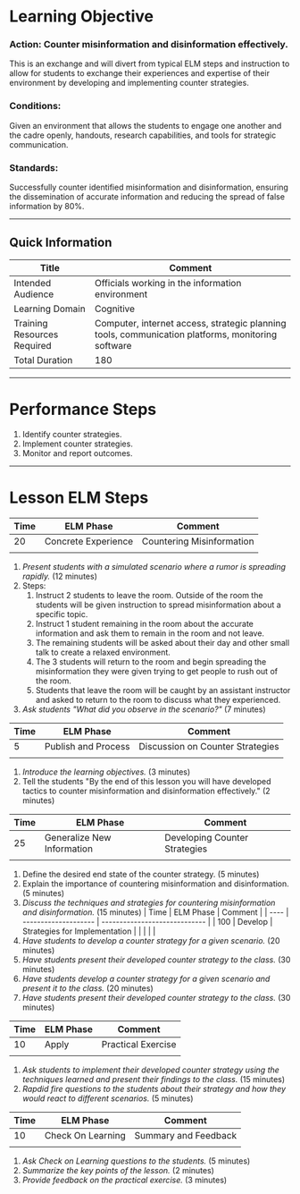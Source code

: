# Learning Objective
### **Action:** Counter misinformation and disinformation effectively.
This is an exchange and will divert from typical ELM steps and instruction to allow for students to exchange their experiences and expertise of their environment by developing and implementing counter strategies.
### **Conditions:** 
Given an environment that allows the students to engage one another and the cadre openly, handouts, research capabilities, and tools for strategic communication.

### **Standards:** 
Successfully counter identified misinformation and disinformation, ensuring the dissemination of accurate information and reducing the spread of false information by 80%.

---

## Quick Information
| Title                       | Comment                                                                                           |
| --------------------------- | ------------------------------------------------------------------------------------------------- |
| Intended Audience           | Officials working in the information environment                                                  |
| Learning Domain             | Cognitive                                                                                         |
| Training Resources Required | Computer, internet access, strategic planning tools, communication platforms, monitoring software |
| Total Duration              | 180                                                                                               |

---
# Performance Steps

1. Identify counter strategies.
2. Implement counter strategies.
3. Monitor and report outcomes.

---
# Lesson ELM Steps

| Time | ELM Phase            | Comment                       |
| ---- | -------------------- | ----------------------------- |
| 20   | Concrete Experience  | Countering Misinformation     |
|      |                      |                               |
1. _Present students with a simulated scenario where a rumor is spreading rapidly._ (12 minutes)
2. Steps: 
	1. Instruct 2 students to leave the room. Outside of the room the students will be given instruction to spread misinformation about a specific topic.
	2. Instruct 1 student remaining in the room about the accurate information and ask them to remain in the room and not leave.
	2. The remaining students will be asked about their day and other small talk to create a relaxed environment.
	3. The 3 students will return to the room and begin spreading the misinformation they were given trying to get people to rush out of the room.
	4. Students that leave the room will be caught by an assistant instructor and asked to return to the room to discuss what they experienced.
3. _Ask students "What did you observe in the scenario?"_ (7 minutes) 

| Time | ELM Phase           | Comment                          |
| ---- | ------------------- | -------------------------------- |
| 5    | Publish and Process | Discussion on Counter Strategies |
|      |                     |                                  |

1. _Introduce the learning objectives._ (3 minutes)
2. Tell the students "By the end of this lesson you will have developed tactics to counter misinformation and disinformation effectively." (2 minutes)


| Time | ELM Phase            | Comment                       |
| ---- | -------------------- | ----------------------------- |
| 25   | Generalize New Information | Developing Counter Strategies |
|      |                      |                               |
1. Define the desired end state of the counter strategy. (5 minutes)
2. Explain the importance of countering misinformation and disinformation. (5 minutes)
3. _Discuss the techniques and strategies for countering misinformation and disinformation._ (15 minutes)
| Time | ELM Phase            | Comment                       |
| ---- | -------------------- | ----------------------------- |
| 100   | Develop              | Strategies for Implementation |
|      |                      |                               |
1. _Have students to develop a counter strategy for a given scenario._ (20 minutes)
2. _Have students present their developed counter strategy to the class._ (30 minutes)
3. _Have students develop a counter strategy for a given scenario and present it to the class._ (20 minutes)
4. _Have students present their developed counter strategy to the class._ (30 minutes)

| Time | ELM Phase            | Comment                       |
| ---- | -------------------- | ----------------------------- |
| 10   | Apply                | Practical Exercise            |
|      |                      |                               |
1. _Ask students to implement their developed counter strategy using the techniques learned and present their findings to the class._ (15 minutes)
2. _Rapdid fire questions to the students about their strategy and how they would react to different scenarios._ (5 minutes)

| Time | ELM Phase            | Comment                       |
| ---- | -------------------- | ----------------------------- |
| 10   | Check On Learning    | Summary and Feedback          |
|      |                      |                               |
1. _Ask Check on Learning questions to the students._ (5 minutes)
2. _Summarize the key points of the lesson._ (2 minutes)
3. _Provide feedback on the practical exercise._ (3 minutes)
